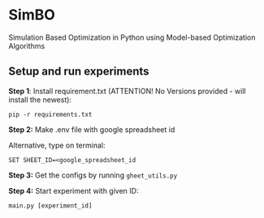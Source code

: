 # SimBO
Simulation Based Optimization in Python using Model-based Optimization Algorithms

## Setup and run experiments

**Step 1**: Install requirement.txt (ATTENTION! No Versions provided - will install the newest):

```
pip -r requirements.txt
```

**Step 2:** Make .env file with google spreadsheet id

Alternative, type on terminal:

```
SET SHEET_ID=<google_spreadsheet_id
```

**Step 3:** Get the configs by running `gheet_utils.py`

**Step 4:** Start experiment with given ID:

```
main.py [experiment_id]
```
